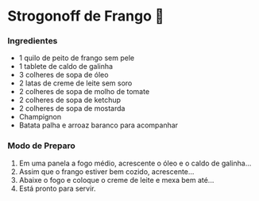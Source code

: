 # Strogonoff de Frango :chicken:

### Ingredientes

 - 1 quilo de peito de frango sem pele
 - 1 tablete de caldo de galinha
 - 3 colheres de sopa de óleo
 - 2 latas de creme de leite sem soro
 - 2 colheres de sopa de molho de tomate
 - 2 colheres de sopa de ketchup
 - 2 colheres de sopa de mostarda
 - Champignon
 - Batata palha e arroaz baranco para acompanhar

### Modo de Preparo

1. Em uma panela a fogo médio, acrescente o óleo e o caldo de galinha...
2. Assim que o frango estiver bem cozido, acrescente...
3. Abaixe o fogo e coloque o creme de leite e mexa bem até...
4. Está pronto para servir.

